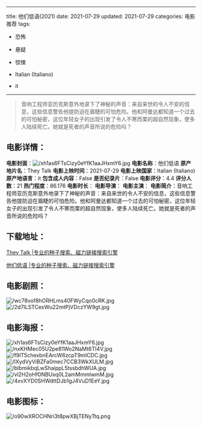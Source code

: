 
---
title: 他们低语(2021)
date: 2021-07-29
updated: 2021-07-29
categories: 电影推荐
tags:
- 恐怖
- 悬疑
- 惊悚

- Italian (Italiano)
- it
---


> 音响工程师亚历克斯意外地录下了神秘的声音：来自来世的令人不安的信息，这些信息警告他提防迫在眉睫的可怕危险。他和阿曼达都知道一个过去的可怕秘密，这位年轻女子的出现引发了令人不寒而栗的超自然现象，使多人陆续死亡。她就是死者的声音所说的危险吗？

## **电影详情**：

**电影封面**：<img src="https://image.tmdb.org/t/p/w200/xh1as6FTsCizy0eYfK1aaJHxmY6.jpg" alt="/xh1as6FTsCizy0eYfK1aaJHxmY6.jpg" title="/xh1as6FTsCizy0eYfK1aaJHxmY6.jpg">
**电影名称**：他们低语
**原产地片名**：They Talk
**电影上映时间**：2021-07-29
**电影上映国家**：Italian (Italiano)
**原产地语言**：it
**包含成人内容**：False
**是否纪录片**：False
**电影评分**：4.4
**评分人数**：21
**热门程度**：86.176
**电影时长**：
**电影导演**：
**电影主演**：
**电影简介**：音响工程师亚历克斯意外地录下了神秘的声音：来自来世的令人不安的信息，这些信息警告他提防迫在眉睫的可怕危险。他和阿曼达都知道一个过去的可怕秘密，这位年轻女子的出现引发了令人不寒而栗的超自然现象，使多人陆续死亡。她就是死者的声音所说的危险吗？

## **下载地址**：
[They Talk |专业的种子搜索、磁力链接搜索引擎](https://movie.amd794.com:2083/?search=They%20Talk&ordering=&mode=match_phrase&page_size=10&page=1)

[他们低语 |专业的种子搜索、磁力链接搜索引擎](https://movie.amd794.com:2083/?search=%E4%BB%96%E4%BB%AC%E4%BD%8E%E8%AF%AD&ordering=&mode=match_phrase&page_size=10&page=1)
 

## **电影剧照**：
<img src="https://image.tmdb.org/t/p/original/wc78vof8hORHLms40FWyCqo0cRK.jpg" alt="/wc78vof8hORHLms40FWyCqo0cRK.jpg" title="/wc78vof8hORHLms40FWyCqo0cRK.jpg"><img src="https://image.tmdb.org/t/p/original/2d7ILSTCexWu22mtPjVDczYW9gt.jpg" alt="/2d7ILSTCexWu22mtPjVDczYW9gt.jpg" title="/2d7ILSTCexWu22mtPjVDczYW9gt.jpg">

## **电影海报**：
<img src="https://image.tmdb.org/t/p/original/xh1as6FTsCizy0eYfK1aaJHxmY6.jpg" alt="/xh1as6FTsCizy0eYfK1aaJHxmY6.jpg" title="/xh1as6FTsCizy0eYfK1aaJHxmY6.jpg"><img src="https://image.tmdb.org/t/p/original/nxKHMec05U2pe81Wo2NaMt6TI4V.jpg" alt="/nxKHMec05U2pe81Wo2NaMt6TI4V.jpg" title="/nxKHMec05U2pe81Wo2NaMt6TI4V.jpg"><img src="https://image.tmdb.org/t/p/original/f9lT5chexbnEArcW6zcpT9mICDC.jpg" alt="/f9lT5chexbnEArcW6zcpT9mICDC.jpg" title="/f9lT5chexbnEArcW6zcpT9mICDC.jpg"><img src="https://image.tmdb.org/t/p/original/lXydVyViBZFa0mec7CCB3WkXULM.jpg" alt="/lXydVyViBZFa0mec7CCB3WkXULM.jpg" title="/lXydVyViBZFa0mec7CCB3WkXULM.jpg"><img src="https://image.tmdb.org/t/p/original/blbmikbqLwShaippL5tssbdhWUA.jpg" alt="/blbmikbqLwShaippL5tssbdhWUA.jpg" title="/blbmikbqLwShaippL5tssbdhWUA.jpg"><img src="https://image.tmdb.org/t/p/original/vl2H2oHf0NBUxq0L2amMmmlwmM.jpg" alt="/vl2H2oHf0NBUxq0L2amMmmlwmM.jpg" title="/vl2H2oHf0NBUxq0L2amMmmlwmM.jpg"><img src="https://image.tmdb.org/t/p/original/4xvXYD0SHWdttDJb1gJ4VuD1EeY.jpg" alt="/4xvXYD0SHWdttDJb1gJ4VuD1EeY.jpg" title="/4xvXYD0SHWdttDJb1gJ4VuD1EeY.jpg">

## **电影图标**：
<img src="https://image.tmdb.org/t/p/original/o90wXROCHNri3t8pwXBjTENyTtq.png" alt="/o90wXROCHNri3t8pwXBjTENyTtq.png" title="/o90wXROCHNri3t8pwXBjTENyTtq.png">
